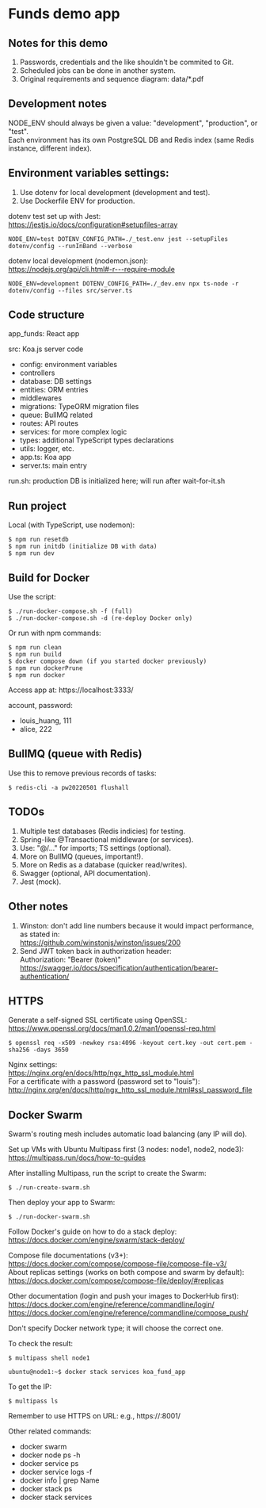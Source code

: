 # Funds demo app

## Notes for this demo

1. Passwords, credentials and the like shouldn't be commited to Git.
2. Scheduled jobs can be done in another system.
3. Original requirements and sequence diagram: data/\*.pdf

## Development notes

NODE_ENV should always be given a value: "development", "production", or "test".  
Each environment has its own PostgreSQL DB and Redis index (same Redis instance, different index).

## Environment variables settings:

1. Use dotenv for local development (development and test).
2. Use Dockerfile ENV for production.

dotenv test set up with Jest:  
https://jestjs.io/docs/configuration#setupfiles-array

```
NODE_ENV=test DOTENV_CONFIG_PATH=./_test.env jest --setupFiles dotenv/config --runInBand --verbose
```

dotenv local development (nodemon.json):  
https://nodejs.org/api/cli.html#-r---require-module

```
NODE_ENV=development DOTENV_CONFIG_PATH=./_dev.env npx ts-node -r dotenv/config --files src/server.ts
```

## Code structure

app_funds: React app

src: Koa.js server code

-   config: environment variables
-   controllers
-   database: DB settings
-   entities: ORM entries
-   middlewares
-   migrations: TypeORM migration files
-   queue: BullMQ related
-   routes: API routes
-   services: for more complex logic
-   types: additional TypeScript types declarations
-   utils: logger, etc.
-   app.ts: Koa app
-   server.ts: main entry

run.sh: production DB is initialized here; will run after wait-for-it.sh

## Run project

Local (with TypeScript, use nodemon):

```
$ npm run resetdb
$ npm run initdb (initialize DB with data)
$ npm run dev
```

## Build for Docker

Use the script:

```
$ ./run-docker-compose.sh -f (full)
$ ./run-docker-compose.sh -d (re-deploy Docker only)
```

Or run with npm commands:

```
$ npm run clean
$ npm run build
$ docker compose down (if you started docker previously)
$ npm run dockerPrune
$ npm run docker
```

Access app at: https://localhost:3333/

account, password:

-   louis_huang, 111
-   alice, 222

## BullMQ (queue with Redis)

Use this to remove previous records of tasks:

```
$ redis-cli -a pw20220501 flushall
```

## TODOs

1. Multiple test databases (Redis indicies) for testing.
2. Spring-like @Transactional middleware (or services).
3. Use: "@/..." for imports; TS settings (optional).
4. More on BullMQ (queues, important!).
5. More on Redis as a database (quicker read/writes).
6. Swagger (optional, API documentation).
7. Jest (mock).

## Other notes

1. Winston: don't add line numbers because it would impact performance, as stated in:  
   https://github.com/winstonjs/winston/issues/200
2. Send JWT token back in authorization header:  
   Authorization: "Bearer (token)"  
   https://swagger.io/docs/specification/authentication/bearer-authentication/

## HTTPS

Generate a self-signed SSL certificate using OpenSSL:  
https://www.openssl.org/docs/man1.0.2/man1/openssl-req.html

```
$ openssl req -x509 -newkey rsa:4096 -keyout cert.key -out cert.pem -sha256 -days 3650
```

Nginx settings:  
https://nginx.org/en/docs/http/ngx_http_ssl_module.html  
For a certificate with a password (password set to "louis"):  
http://nginx.org/en/docs/http/ngx_http_ssl_module.html#ssl_password_file

## Docker Swarm

Swarm's routing mesh includes automatic load balancing (any IP will do).

Set up VMs with Ubuntu Multipass first (3 nodes: node1, node2, node3):  
https://multipass.run/docs/how-to-guides

After installing Multipass, run the script to create the Swarm:

```
$ ./run-create-swarm.sh
```

Then deploy your app to Swarm:

```
$ ./run-docker-swarm.sh
```

Follow Docker's guide on how to do a stack deploy:  
https://docs.docker.com/engine/swarm/stack-deploy/

Compose file documentations (v3+):  
https://docs.docker.com/compose/compose-file/compose-file-v3/  
About replicas settings (works on both compose and swarm by default):  
https://docs.docker.com/compose/compose-file/deploy/#replicas

Other documentation (login and push your images to DockerHub first):  
https://docs.docker.com/engine/reference/commandline/login/  
https://docs.docker.com/engine/reference/commandline/compose_push/

Don't specify Docker network type; it will choose the correct one.

To check the result:

```
$ multipass shell node1
```

```
ubuntu@node1:~$ docker stack services koa_fund_app
```

To get the IP:

```
$ multipass ls
```

Remember to use HTTPS on URL: e.g., https://<node IP>:8001/

Other related commands:

-   docker swarm
-   docker node ps -h
-   docker service ps <name>
-   docker service logs -f <name>
-   docker info | grep Name
-   docker stack ps <name>
-   docker stack services <name>
